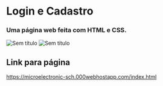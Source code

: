 # Login e Cadastro
 
### Uma página web feita com HTML e CSS.

![Sem título](https://user-images.githubusercontent.com/71149968/115446196-d4d0c800-a1e4-11eb-82f2-2249ed31f1ab.png)
![Sem título](https://user-images.githubusercontent.com/71149968/115446270-f29e2d00-a1e4-11eb-8159-cdf5d97aa09c.png)


## Link para página
https://microelectronic-sch.000webhostapp.com/index.html

